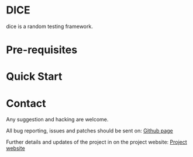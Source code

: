DICE
======================

dice is a random testing framework.

Pre-requisites
==============


Quick Start
===========


Contact
=======

Any suggestion and hacking are welcome.

All bug reporting, issues and patches should be sent on:
[Github page](https://github.com/Hao-Liu/dice)

Further details and updates of the project in on the project website:
[Project website](https://github.com/Hao-Liu/dice)

